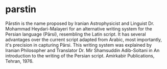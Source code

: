 # parstin
Pārstin is the name proposed by Iranian Astrophysicist and Linguist Dr. Mohammad Heydari-Malayeri for an alternative writing system for the Persian language (Pārsi), resembling the Latin script. It has several advantages over the current script adapted from Arabic, most importantly, it's precision in capturing Pārsi.
This writing system was explained by Iranian Philosopher and Translator Dr. Mir Shamsuddin Adib-Soltani in An introduction to the writing of the Persian script. Amirkabir Publications, Tehran, 1976.
